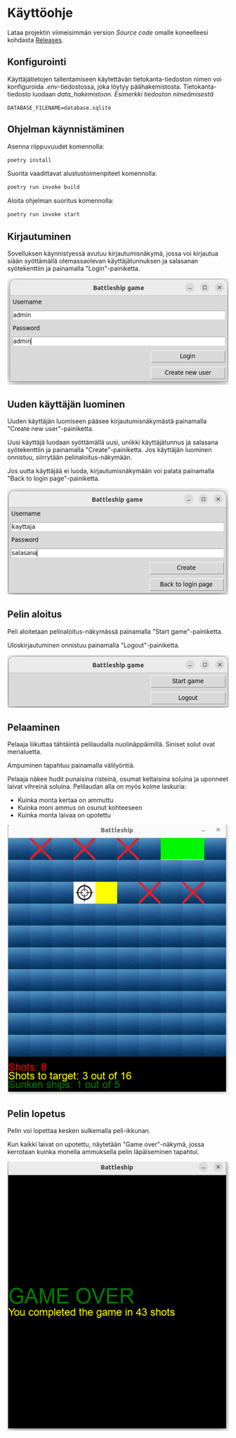 # Käyttöohje

Lataa projektin viimeisimmän version _Source code_ omalle koneelleesi kohdasta [Releases](releases/).

## Konfigurointi

Käyttäjätietojen tallentamiseen käytettävän tietokanta-tiedoston nimen voi konfiguroida _.env_-tiedostossa, joka löytyy päähakemistosta. Tietokanta-tiedosto luodaan _data_hakemistoon. Esimerkki tiedoston nimeämisestä_

```
DATABASE_FILENAME=database.sqlite
```

## Ohjelman käynnistäminen

Asenna riippuvuudet komennolla:

```bash
poetry install
```

Suorita vaadittavat alustustoimenpiteet komennolla:

```bash
poetry run invoke build
```

Aloita ohjelman suoritus komennolla:

```bash
poetry run invoke start
```

## Kirjautuminen

Sovelluksen käynnistyessä avutuu kirjautumisnäkymä, jossa voi kirjautua siään syöttämällä olemassaolevan käyttäjätunnuksen ja salasanan syötekenttiin ja painamalla "Login"-painiketta.

![](./kuvat/kayttoohje-kirjautuminen.png)

## Uuden käyttäjän luominen

Uuden käyttäjän luomiseen pääsee kirjautumisnäkymästä painamalla "Create new user"-painiketta.

Uusi käyttäjä luodaan syöttämällä uusi, uniikki käyttäjätunnus ja salasana syötekenttiin ja painamalla "Create"-painiketta. Jos käyttäjän luominen onnistuu, siirrytään pelinaloitus-näkymään.

Jos uutta käyttäjää ei luoda, kirjautumisnäkymään voi palata painamalla "Back to login page"-painiketta.

![](./kuvat/kayttoohje-kayttajanluonti.png)

## Pelin aloitus

Peli aloitetaan pelinaloitus-näkymässä painamalla "Start game"-painiketta.

Uloskirjautuminen onnistuu painamalla "Logout"-painiketta.

![](./kuvat/kayttoohje-pelinaloitus.png)

## Pelaaminen

Pelaaja liikuttaa tähtäintä pelilaudalla nuolinäppäimillä. Siniset solut ovat merialuetta.

Ampuminen tapahtuu painamalla välilyöntiä.

Pelaaja näkee hudit punaisina risteinä, osumat keltaisina soluina ja uponneet laivat vihreinä soluina. Pelilaudan alla on myös kolme laskuria:

 - Kuinka monta kertaa on ammuttu
 - Kuinka moni ammus on osunut kohteeseen
 - Kuinka monta laivaa on upotettu
 
![](./kuvat/kayttoohje-peli.png)
 
## Pelin lopetus
 
Pelin voi lopettaa kesken sulkemalla peli-ikkunan.
 
Kun kaikki laivat on upotettu, näytetään "Game over"-näkymä, jossa kerrotaan kuinka monella ammuksella pelin läpäiseminen tapahtui.
 
![](./kuvat/kayttoohje-gameover.png)
